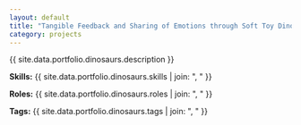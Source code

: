 ```yaml
---
layout: default
title: "Tangible Feedback and Sharing of Emotions through Soft Toy Dinosaurs"
category: projects
---
```


{{ site.data.portfolio.dinosaurs.description }}

**Skills:** {{ site.data.portfolio.dinosaurs.skills | join: ", " }}

**Roles:** {{ site.data.portfolio.dinosaurs.roles | join: ", " }}

**Tags:** {{ site.data.portfolio.dinosaurs.tags | join: ", " }}
